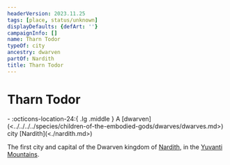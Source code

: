 ```yaml
---
headerVersion: 2023.11.25
tags: [place, status/unknown]
displayDefaults: {defArt: ''}
campaignInfo: []
name: Tharn Todor
typeOf: city
ancestry: dwarven
partOf: Nardith
title: Tharn Todor
---
```

# Tharn Todor
<div class="grid cards ext-narrow-margin ext-one-column" markdown>
-    :octicons-location-24:{ .lg .middle } A [dwarven](<../../../../species/children-of-the-embodied-gods/dwarves/dwarves.md>) city [Nardith](<./nardith.md>)  
</div>


The first city and capital of the Dwarven kingdom of [Nardith](<./nardith.md>), in the [Yuvanti Mountains](<../../yuvanti-mountains.md>). 

